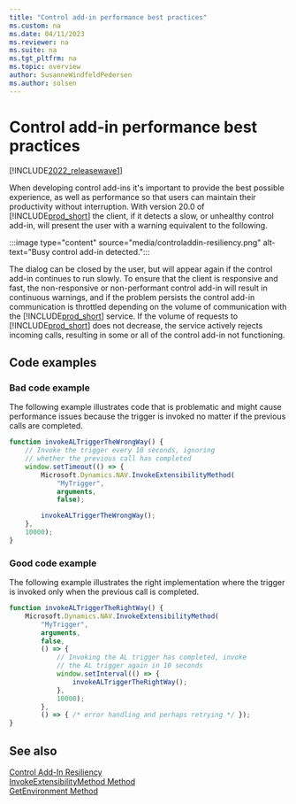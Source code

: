 ```yaml
---
title: "Control add-in performance best practices"
ms.custom: na
ms.date: 04/11/2023
ms.reviewer: na
ms.suite: na
ms.tgt_pltfrm: na
ms.topic: overview
author: SusanneWindfeldPedersen
ms.author: solsen
---
```


# Control add-in performance best practices

[!INCLUDE[2022_releasewave1](../includes/2022_releasewave1.md)]

When developing control add-ins it's important to provide the best possible experience, as well as performance so that users can maintain their productivity without interruption. With version 20.0 of [!INCLUDE[prod_short](../includes/prod_short.md)] the client, if it detects a slow, or unhealthy control add-in, will present the user with a warning equivalent to the following.

:::image type="content" source="media/controladdin-resiliency.png" alt-text="Busy control add-in detected.":::

The dialog can be closed by the user, but will appear again if the control add-in continues to run slowly. To ensure that the client is responsive and fast, the non-responsive or non-performant control add-in will result in continuous warnings, and if the problem persists the control add-in communication is throttled depending on the volume of communication with the [!INCLUDE[prod_short](../includes/prod_short.md)] service​. If the volume of requests to [!INCLUDE[prod_short](../includes/prod_short.md)] does not decrease, the service actively rejects incoming calls, resulting in some or all of the control add-in not functioning.

## Code examples

### Bad code example

The following example illustrates code that is problematic and might cause performance issues because the trigger is invoked no matter if the previous calls are completed.

```javascript
function invokeALTriggerTheWrongWay() {
    // Invoke the trigger every 10 seconds, ignoring 
    // whether the previous call has completed
    window.setTimeout(() => {
        Microsoft.Dynamics.NAV.InvokeExtensibilityMethod(
            "MyTrigger",
            arguments,
            false);

        invokeALTriggerTheWrongWay();
    }, 
    10000);
}
```

### Good code example

The following example illustrates the right implementation where the trigger is invoked only when the previous call is completed.

```javascript
function invokeALTriggerTheRightWay() {
    Microsoft.Dynamics.NAV.InvokeExtensibilityMethod(
        "MyTrigger",
        arguments,
        false,
        () => {
            // Invoking the AL trigger has completed, invoke
            // the AL trigger again in 10 seconds
            window.setInterval(() => {
                invokeALTriggerTheRightWay();
            },
            10000);
        },
        () => { /* error handling and perhaps retrying */ });
}
```

## See also

[Control Add-In Resiliency](/dynamics365/business-central/across-controladdin-resiliency) <!-- link to app doc -->  
[InvokeExtensibilityMethod Method](methods/devenv-invokeextensibility-method.md)  
[GetEnvironment Method](methods/devenv-getenvironment-method.md)

